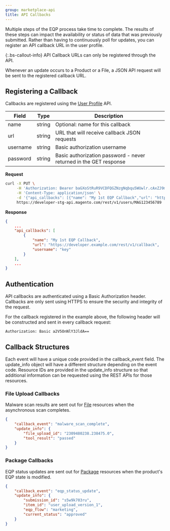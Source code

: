 ```yaml
---
group: marketplace-api
title: API Callbacks
---
```


Multiple steps of the EQP process take time to complete. The results of these steps can impact the availability or status of data that was previously submitted.
Rather than having to continuously poll for updates, you can register an API callback URL in the user profile.

 {:.bs-callout-info}
API Callback URLs can only be registered through the API.

Whenever an update occurs to a Product or a File, a JSON API request will be sent to the registered callback URL.

## Registering a Callback

Callbacks are registered using the [User Profile](users.html) API.

|Field|Type|Description|
|-------------|-----|-----------------|
|name|string|Optional: name for this callback|
|url|string|URL that will receive callback JSON requests|
|username|string|Basic authorization username|
|password|string|Basic authorization password - never returned in the GET response| 

**Request**
```bash
curl -X PUT \
     -H 'Authorization: Bearer baGXoStRuR9VCDFQGZNzgNqbqu5WUwlr.cAxZJ9m22Le7' \
     -H 'Content-Type: application/json' \
     -d '{"api_callbacks": [{"name": "My 1st EQP Callback","url": "https://developer.example.com/rest/v1/callback","username": "key","password": "secret"}]}' \
     https://developer-stg-api.magento.com/rest/v1/users/MAG123456789
```

**Response**
```json
{
    ...
    "api_callbacks": [
        {
            "name": "My 1st EQP Callback",
            "url": "https://developer.example.com/rest/v1/callback",
            "username": "key"
        }
    ],
    ...
}
```

## Authentication

API callbacks are authenticated using a Basic Authorization header.
Callbacks are only sent using HTTPS to ensure the security and integrity of the request. 

For the callback registered in the example above, the following 
header will be constructed and sent in every callback request:
```http
Authorization: Basic a2V5OnNlY3JldA==
```

## Callback Structures

Each event will have a unique code provided in the callback_event field.
The update_info object will have a different structure depending on the event code.
Resource IDs are provided in the update_info structure so that additional
information can be requested using the REST APIs for those resources.

### File Upload Callbacks

Malware scan results are sent out for [File](files.html) resources when the asynchronous scan completes.
```json
{
    "callback_event": "malware_scan_complete",
    "update_info": {
        "file_upload_id": "2309480238.238475.0",
        "tool_result": "passed"
    }
}
```

### Package Callbacks
EQP status updates are sent out for [Package](packages.html) resources when the product's EQP state is modified.
```json
{
    "callback_event": "eqp_status_update",
    "update_info": {  
        "submission_id": "s5w9k703ru",
        "item_id": "user_upload_version_1",
        "eqp_flow": "marketing",
        "current_status": "approved"
    }
}
```
